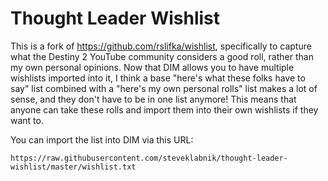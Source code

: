 # Thought Leader Wishlist

This is a fork of https://github.com/rslifka/wishlist, specifically to capture
what the Destiny 2 YouTube community considers a good roll, rather than my
own personal opinions. Now that DIM allows you to have multiple wishlists
imported into it, I think a base "here's what these folks have to say" list
combined with a "here's my own personal rolls" list makes a lot of sense, and
they don't have to be in one list anymore! This means that anyone can take
these rolls and import them into their own wishlists if they want to.

You can import the list into DIM via this URL:

```
https://raw.githubusercontent.com/steveklabnik/thought-leader-wishlist/master/wishlist.txt
```
